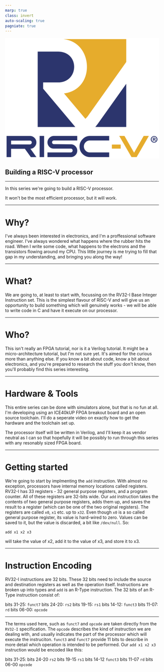 ```yaml
---
marp: true
class: invert
auto-scaling: true
pagniate: true
---
```

<!--
_class: 
 - invert
 - lead
-->

![bg left:40% 70%](../assets/risc-v.svg)

## Building a RISC-V processor

---
<!-- class: invert -->
In this series we're going to build a RISC-V processor.

It won't be the most efficient processor, but it will work. 

---
<!-- class: invert -->
# Why?

I've always been interested in electronics, and I'm a proffessional software engineer. I've always wondered what happens where the rubber hits the road. When I write some code, what happens to the electrons and the transistors flowing around my CPU. This little journey is me trying to fill that gap in my understanding, and bringing you along the way!

---

 # What?

 We are going to, at least to start with, focussing on the RV32-I Base Integer Instruction set. This is the simplest flavour of RISC-V and will give us an opportunity to build something which will genuinely works - we will be able to write code in C and have it execute on our processor.

---

# Who?

This isn't really an FPGA tutorial, nor is it a Verilog tutorial. It might be a micro-architecture tutorial, but I'm not sure yet. It's aimed for the curious more than anything else. If you know a bit about code, know a bit about electronics, and you're prepared to research the stuff you don't know, then you'll probably find this series interesting.

---

# Hardware & Tools

This entire series can be done with simulators alone, but that is no fun at all. I'm developing using an ICE40kUP FPGA breakout board and an open source toolchain.
I'll do a seperate video on exactly how to get the hardware and the toolchain set up.

The processor itself will be written in Verilog, and I'll keep it as vendor neutral as I can so that hopefully it will be possibly to run through this series with any resonably sized FPGA board.

 ---

# Getting started

We're going to start by implmenting the `add` instruction. With almost no exception, processors have internal memory locations called registers. RV32-I has 33 registers - 32 general purpose registers, and a program counter. All of these registers are 32-bits wide. Our `add` instruction takes the contents of two general purpose registers, adds them up, and saves the result to a register (which can be one of the two original registers). The registers are called `x0`, `x1` etc. up to `x32`. Even though `x0` is a so called general purpose register, its value is hard-wired to zero. Values can be saved to it, but the value is discarded, a bit like `/dev/null`. So:

```
add x1 x2 x3
```

will take the value of x2, add it to the value of x3, and store it to x3.

---

# Instruction Encoding

RV32-I instructions are 32 bits. These 32 bits need to include the source and destination registers as well as the operation itself. Instructions are broken up into types and `add` is an R-Type instruction. The 32 bits of an R-Type instruction consist of:

bits 31-25: `funct7`
bits 24-20: `rs2`
bits 19-15: `rs1`
bits 14-12: `funct3`
bits 11-07: `rd`
bits 06-00: `opcode`

---

The terms used here, such as `funct7` and `opcode` are taken directly from the `RV32-I` specification. The `opcode` describes the kind of instruction we are dealing with, and usually indicates the part of the processor which will execute the instruciton. `funct3` and `funct7` provide 11 bits to describe in more detail which operation is intended to be performed. Our `add x1 x2 x3` instruction would be encoded like this:


bits 31-25: 
bits 24-20 `rs2`
bits 19-15 `rs1`
bits 14-12 `funct3`
bits 11-07 `rd`
bits 06-00 `opcode`
